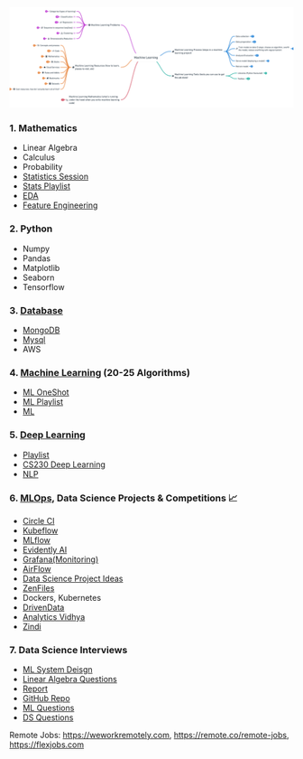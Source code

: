 ![](https://raw.githubusercontent.com/mrdbourke/machine-learning-roadmap/master/2020-ml-roadmap-overview.png?token=AD7ZOCOIG7IZXHDL63W6RZK7A3B6I)

### 1. Mathematics

- Linear Algebra
- Calculus
- Probability
- [Statistics Session](https://www.youtube.com/watch?v=11unm2hmvOQ&list=PLZoTAELRMXVMgtxAboeAx-D9qbnY94Yay)
- [Stats Playlist](https://www.youtube.com/watch?v=7y3XckjaVOw&list=PLTDARY42LDV6YHSRo669_uDDGmUEmQnDJ)
- [EDA](https://www.youtube.com/playlist?list=PLZoTAELRMXVPzj1D0i_6ajJ6gyD22b3jh)
- [Feature Engineering](https://www.youtube.com/watch?v=bTN-6VPe8c0&list=PLZoTAELRMXVPzj1D0i_6ajJ6gyD22b3jh)
  
### 2. Python

- Numpy
- Pandas
- Matplotlib
- Seaborn
- Tensorflow
  
### 3. [Database](https://youtu.be/D_wNQR3LeeM?si=oe2rR-RaOSZ8cVZL)

- [MongoDB](https://www.youtube.com/watch?v=magzEfYqIos&list=PLZoTAELRMXVN_8zzsevm1bm6G-plsiO1I)
- [Mysql](https://www.youtube.com/watch?v=us1XyayQ6fU&list=PLZoTAELRMXVNMRWlVf0bDDSxNEn38u9Cl)
- AWS

### 4. [Machine Learning](https://dbourke.link/mlmap) (20-25 Algorithms)

- [ML OneShot](https://youtu.be/JxgmHe2NyeY?si=qqwRQ9Ab9oVSDu3s)
- [ML Playlist](https://www.youtube.com/watch?v=7uwa9aPbBRU&list=PLTDARY42LDV7WGmlzZtY-w9pemyPrKNUZ)
- [ML](https://youtu.be/Av0oMG49FQE)

### 5. [Deep Learning](https://youtu.be/V7Z2sV00nHI?si=A6Vt5s7oDjrSaAoR) 

- [Playlist](https://www.youtube.com/watch?v=8arGWdq_KL0&list=PLZoTAELRMXVPiyueAqA_eQnsycC_DSBns)
- [CS230 Deep Learning](https://cs230.stanford.edu/)
- [NLP](https://www.youtube.com/watch?v=w3coRFpyddQ&list=PLZoTAELRMXVNNrHSKv36Lr3_156yCo6Nn)

### 6. [MLOps](https://madewithml.com/courses/mlops/), Data Science Projects & Competitions 📈

- [Circle CI](https://circleci.com/)
- [Kubeflow](https://www.kubeflow.org/)
- [MLflow](https://mlflow.org/)
- [Evidently AI](https://evidentlyai.com/)
- [Grafana(Monitoring)](https://grafana.com/)
- [AirFlow](https://airflow.apache.org)                                                                                                                                          
- [Data Science Project Ideas](https://github.com/veb-101/Data-Science-Projects)
- [ZenFiles](https://github.com/zenml-io/zenfiles)
- Dockers, Kubernetes
- [DrivenData](https://www.drivendata.org/)
- [Analytics Vidhya](https://www.analyticsvidhya.com/)
- [Zindi](https://zindi.africa/)

### 7. Data Science Interviews

- [ML System Deisgn](https://github.com/eugeneyan/applied-ml)
- [Linear Algebra Questions](https://www.mlstack.cafe/blog/linear-algebra-interview-questions)
- [Report](https://www.nicksingh.com/posts/40-probability-statistics-data-science-interview-questions-asked-by-fang-wall-street)
- [GitHub Repo](https://github.com/kojino/120-Data-Science-Interview-Questions)
- [ML Questions](https://github.com/khangich/machine-learning-interview)
- [DS Questions](https://datalemur.com)

Remote Jobs: https://weworkremotely.com, https://remote.co/remote-jobs, https://flexjobs.com
